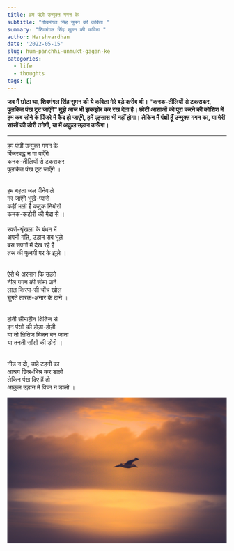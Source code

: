 ```yaml
---
title: हम पंछी उन्मुक्त गगन के
subtitle: "शिवमंगल सिंह सुमन की कविता "
summary: "शिवमंगल सिंह सुमन की कविता "
author: Harshvardhan
date: '2022-05-15'
slug: hum-panchhi-unmukt-gagan-ke
categories:
  - life
  - thoughts
tags: []
---
```


**जब मैं छोटा था, शिवमंगल सिंह सुमन की ये कविता मेरे बड़े करीब थी। "कनक-तीलियों से टकराकर, पुलकित पंख टूट जाऍंगे" मुझे आज भी झकझोर कर रख देता है। छोटी आशाओं को पूरा करने की कोशिश में हम कब सोने के पिंजरे में कैद हो जाएंगे, हमें एहसास भी नहीं होगा। लेकिन मैं पंक्षी हूँ उन्मुक्त गगन का, या मेरी सांसों की डोरी तनेगी, या मैं अकुल उड़ान करूँगा।**

------------------------------------------------------------------------

हम पंछी उन्मुक्त गगन के\
पिंजरबद्ध न गा पाऍंगे\
कनक-तीलियों से टकराकर\
पुलकित पंख टूट जाऍंगे ।

\
हम बहता जल पीनेवाले\
मर जाऍंगे भूखे-प्यासे\
कहीं भली है कटुक निबोरी\
कनक-कटोरी की मैदा से ।\
\
स्वर्ण-श्रृंखला के बंधन में\
अपनी गति, उड़ान सब भूले\
बस सपनों में देख रहे हैं\
तरू की फुनगी पर के झूले ।

\
ऐसे थे अरमान कि उड़ते\
नील गगन की सीमा पाने\
लाल किरण-सी चोंच खोल\
चुगते तारक-अनार के दाने ।

\
होती सीमाहीन क्षितिज से\
इन पंखों की होड़ा-होड़ी\
या तो क्षितिज मिलन बन जाता\
या तनती सॉंसों की डोरी ।

\
नीड़ न दो, चाहे टहनी का\
आश्रय छिन्न-भिन्न कर डालो\
लेकिन पंख दिए हैं तो\
आकुल उड़ान में विघ्न न डालो ।

[![](images/evi-t-fxQlwIQZZys-unsplash.jpg)](https://www.youtube.com/watch?v=tXTiV_uYinA)
